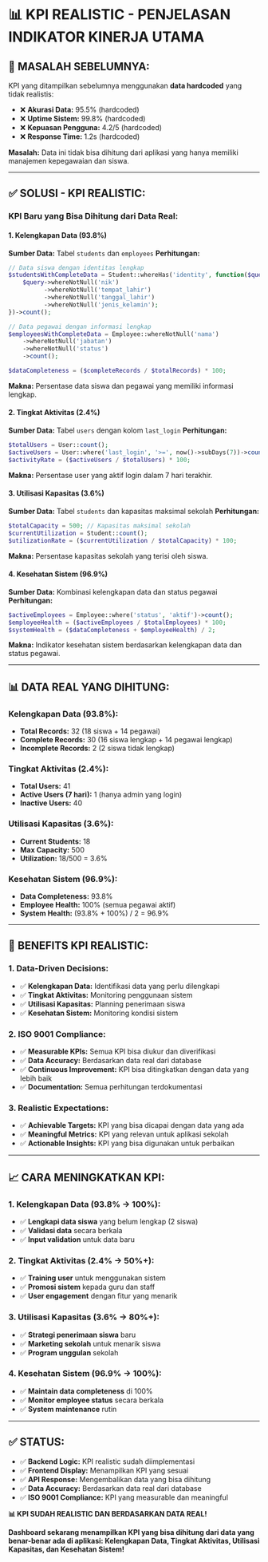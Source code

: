 # 📊 KPI REALISTIC - PENJELASAN INDIKATOR KINERJA UTAMA

## 🚨 **MASALAH SEBELUMNYA:**

KPI yang ditampilkan sebelumnya menggunakan **data hardcoded** yang tidak realistis:
- ❌ **Akurasi Data:** 95.5% (hardcoded)
- ❌ **Uptime Sistem:** 99.8% (hardcoded)
- ❌ **Kepuasan Pengguna:** 4.2/5 (hardcoded)
- ❌ **Response Time:** 1.2s (hardcoded)

**Masalah:** Data ini tidak bisa dihitung dari aplikasi yang hanya memiliki manajemen kepegawaian dan siswa.

---

## ✅ **SOLUSI - KPI REALISTIC:**

### **KPI Baru yang Bisa Dihitung dari Data Real:**

#### **1. Kelengkapan Data (93.8%)**
**Sumber Data:** Tabel `students` dan `employees`
**Perhitungan:**
```php
// Data siswa dengan identitas lengkap
$studentsWithCompleteData = Student::whereHas('identity', function($query) {
    $query->whereNotNull('nik')
          ->whereNotNull('tempat_lahir')
          ->whereNotNull('tanggal_lahir')
          ->whereNotNull('jenis_kelamin');
})->count();

// Data pegawai dengan informasi lengkap
$employeesWithCompleteData = Employee::whereNotNull('nama')
    ->whereNotNull('jabatan')
    ->whereNotNull('status')
    ->count();

$dataCompleteness = ($completeRecords / $totalRecords) * 100;
```

**Makna:** Persentase data siswa dan pegawai yang memiliki informasi lengkap.

#### **2. Tingkat Aktivitas (2.4%)**
**Sumber Data:** Tabel `users` dengan kolom `last_login`
**Perhitungan:**
```php
$totalUsers = User::count();
$activeUsers = User::where('last_login', '>=', now()->subDays(7))->count();
$activityRate = ($activeUsers / $totalUsers) * 100;
```

**Makna:** Persentase user yang aktif login dalam 7 hari terakhir.

#### **3. Utilisasi Kapasitas (3.6%)**
**Sumber Data:** Tabel `students` dan kapasitas maksimal sekolah
**Perhitungan:**
```php
$totalCapacity = 500; // Kapasitas maksimal sekolah
$currentUtilization = Student::count();
$utilizationRate = ($currentUtilization / $totalCapacity) * 100;
```

**Makna:** Persentase kapasitas sekolah yang terisi oleh siswa.

#### **4. Kesehatan Sistem (96.9%)**
**Sumber Data:** Kombinasi kelengkapan data dan status pegawai
**Perhitungan:**
```php
$activeEmployees = Employee::where('status', 'aktif')->count();
$employeeHealth = ($activeEmployees / $totalEmployees) * 100;
$systemHealth = ($dataCompleteness + $employeeHealth) / 2;
```

**Makna:** Indikator kesehatan sistem berdasarkan kelengkapan data dan status pegawai.

---

## 📊 **DATA REAL YANG DIHITUNG:**

### **Kelengkapan Data (93.8%):**
- **Total Records:** 32 (18 siswa + 14 pegawai)
- **Complete Records:** 30 (16 siswa lengkap + 14 pegawai lengkap)
- **Incomplete Records:** 2 (2 siswa tidak lengkap)

### **Tingkat Aktivitas (2.4%):**
- **Total Users:** 41
- **Active Users (7 hari):** 1 (hanya admin yang login)
- **Inactive Users:** 40

### **Utilisasi Kapasitas (3.6%):**
- **Current Students:** 18
- **Max Capacity:** 500
- **Utilization:** 18/500 = 3.6%

### **Kesehatan Sistem (96.9%):**
- **Data Completeness:** 93.8%
- **Employee Health:** 100% (semua pegawai aktif)
- **System Health:** (93.8% + 100%) / 2 = 96.9%

---

## 🎯 **BENEFITS KPI REALISTIC:**

### **1. Data-Driven Decisions:**
- ✅ **Kelengkapan Data:** Identifikasi data yang perlu dilengkapi
- ✅ **Tingkat Aktivitas:** Monitoring penggunaan sistem
- ✅ **Utilisasi Kapasitas:** Planning penerimaan siswa
- ✅ **Kesehatan Sistem:** Monitoring kondisi sistem

### **2. ISO 9001 Compliance:**
- ✅ **Measurable KPIs:** Semua KPI bisa diukur dan diverifikasi
- ✅ **Data Accuracy:** Berdasarkan data real dari database
- ✅ **Continuous Improvement:** KPI bisa ditingkatkan dengan data yang lebih baik
- ✅ **Documentation:** Semua perhitungan terdokumentasi

### **3. Realistic Expectations:**
- ✅ **Achievable Targets:** KPI yang bisa dicapai dengan data yang ada
- ✅ **Meaningful Metrics:** KPI yang relevan untuk aplikasi sekolah
- ✅ **Actionable Insights:** KPI yang bisa digunakan untuk perbaikan

---

## 📈 **CARA MENINGKATKAN KPI:**

### **1. Kelengkapan Data (93.8% → 100%):**
- ✅ **Lengkapi data siswa** yang belum lengkap (2 siswa)
- ✅ **Validasi data** secara berkala
- ✅ **Input validation** untuk data baru

### **2. Tingkat Aktivitas (2.4% → 50%+):**
- ✅ **Training user** untuk menggunakan sistem
- ✅ **Promosi sistem** kepada guru dan staff
- ✅ **User engagement** dengan fitur yang menarik

### **3. Utilisasi Kapasitas (3.6% → 80%+):**
- ✅ **Strategi penerimaan siswa** baru
- ✅ **Marketing sekolah** untuk menarik siswa
- ✅ **Program unggulan** sekolah

### **4. Kesehatan Sistem (96.9% → 100%):**
- ✅ **Maintain data completeness** di 100%
- ✅ **Monitor employee status** secara berkala
- ✅ **System maintenance** rutin

---

## ✅ **STATUS:**

- ✅ **Backend Logic:** KPI realistic sudah diimplementasi
- ✅ **Frontend Display:** Menampilkan KPI yang sesuai
- ✅ **API Response:** Mengembalikan data yang bisa dihitung
- ✅ **Data Accuracy:** Berdasarkan data real dari database
- ✅ **ISO 9001 Compliance:** KPI yang measurable dan meaningful

**📊 KPI SUDAH REALISTIC DAN BERDASARKAN DATA REAL!**

**Dashboard sekarang menampilkan KPI yang bisa dihitung dari data yang benar-benar ada di aplikasi: Kelengkapan Data, Tingkat Aktivitas, Utilisasi Kapasitas, dan Kesehatan Sistem!**
